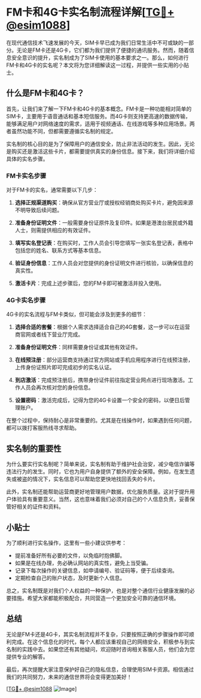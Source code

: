 # FM卡和4G卡实名制流程详解[[TG💪+ @esim1088](https://t.me/s/esim1088)]

在现代通信技术飞速发展的今天，SIM卡早已成为我们日常生活中不可或缺的一部分。无论是FM卡还是4G卡，它们都为我们提供了便捷的通讯服务。然而，随着信息安全意识的提升，实名制成为了SIM卡使用的基本要求之一。那么，如何进行FM卡和4G卡的实名呢？本文将为您详细解读这一过程，并提供一些实用的小贴士。

## 什么是FM卡和4G卡？

首先，让我们来了解一下FM卡和4G卡的基本概念。FM卡是一种功能相对简单的SIM卡，主要用于语音通话和基本短信服务。而4G卡则支持更高速的数据传输，能够满足用户对网络速度的需求，适用于视频通话、在线游戏等多种应用场景。两者虽然功能不同，但都需要遵循实名制的规定。

实名制的核心目的是为了保障用户的通信安全，防止非法活动的发生。因此，无论是购买还是激活这些卡片，都需要提供真实的身份信息。接下来，我们将详细介绍具体的实名步骤。

### FM卡实名步骤

对于FM卡的实名，通常需要以下几步：

1. **选择正规渠道购买**：确保从官方营业厅或授权经销商处购买卡片，避免因来源不明导致后续问题。
   
2. **准备身份证明文件**：一般需要身份证原件及复印件。如果是港澳台居民或外籍人士，则需提供相应的有效证件。

3. **填写实名登记表**：在购买时，工作人员会引导您填写一张实名登记表，表格中包括您的姓名、联系方式等基本信息。

4. **验证身份信息**：工作人员会对您提供的身份证明文件进行核验，以确保信息的真实性。

5. **激活卡片**：完成上述步骤后，您的FM卡即可被激活并投入使用。

### 4G卡实名步骤

4G卡的实名流程与FM卡类似，但可能会涉及到更多的细节：

1. **选择合适的套餐**：根据个人需求选择适合自己的4G套餐，这一步可以在运营商官网或者线下营业厅完成。

2. **准备身份证明文件**：同样需要身份证或其他有效证件。

3. **在线预注册**：部分运营商支持通过官方网站或手机应用程序进行在线预注册，上传身份证照片即可完成初步的实名认证。

4. **到店激活**：完成预注册后，携带身份证件前往指定营业网点进行现场激活。工作人员会再次核对您的身份信息。

5. **设置密码**：激活完成后，记得为您的4G卡设置一个安全的密码，以便日后管理账户。

在整个过程中，保持耐心是非常重要的。尤其是在线操作时，如果遇到任何问题，都可以拨打客服热线寻求帮助。

## 实名制的重要性

为什么要实行实名制呢？简单来说，实名制有助于维护社会治安，减少电信诈骗等违法行为的发生。同时，它也为用户自身提供了额外的安全保障。例如，在发生遗失或被盗的情况下，实名信息可以帮助您更快地找回丢失的卡片。

此外，实名制还能帮助运营商更好地管理用户数据，优化服务质量。这对于提升用户体验具有重要意义。当然，这也意味着我们必须对自己的个人信息负责，妥善保管好相关的证件和资料。

## 小贴士

为了顺利进行实名操作，这里有一些小建议供参考：

- 提前准备好所有必要的文件，以免临时抱佛脚。
- 如果是在线办理，务必确认网站的真实性，避免上当受骗。
- 记录下每次操作的关键信息，如申请编号、验证码等，便于后续查询。
- 定期检查自己的账户状态，及时更新个人信息。

总之，实名制既是对我们个人权益的一种保护，也是对整个通信行业健康发展的必要措施。希望大家都能积极配合，共同营造一个更加安全可靠的通信环境。

## 总结

无论是FM卡还是4G卡，其实名制流程并不复杂，只要按照正确的步骤操作即可顺利完成。在这个信息化的时代，每个人都应该重视自己的网络安全，积极参与到实名制的实践中去。如果您还有其他疑问，欢迎随时咨询相关客服人员，他们会为您提供专业的解答。

最后，再次提醒大家注意保护好自己的隐私信息，合理使用SIM卡资源。相信通过我们的共同努力，未来的通信世界将会变得更加美好！

[[TG💪+ @esim1088](https://t.me/s/esim1088) ![Image](https://i.postimg.cc/4NQfJmqS/Snipaste-2025-05-13-00-14-12.png)]